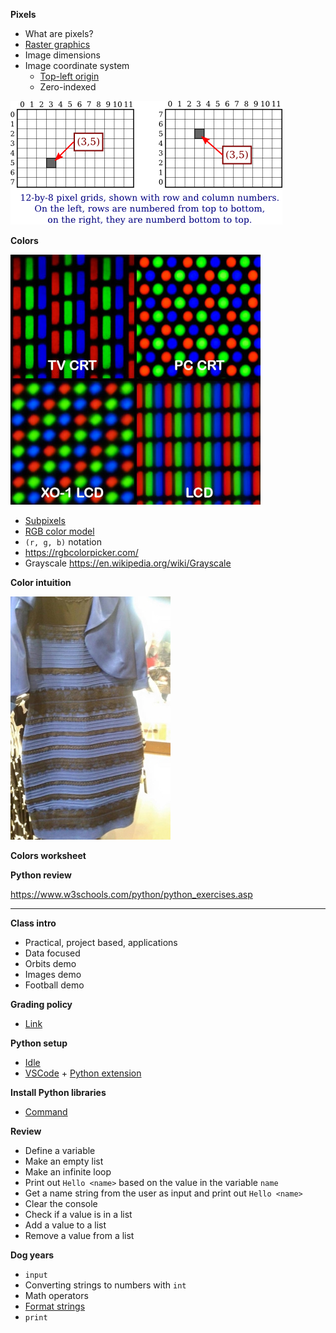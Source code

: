 **Pixels**

- What are pixels?
- [Raster graphics](https://en.wikipedia.org/wiki/Raster_graphics)
- Image dimensions
- Image coordinate system
  - [Top-left origin](https://dsp.stackexchange.com/questions/35925/why-do-we-use-the-top-left-corner-as-the-origin-in-image-processing)
  - Zero-indexed

![](images/colors/pixel-coordinates.png)

**Colors**

![](images/colors/Pixel_geometry_01_Pengo.jpg)

- [Subpixels](https://en.wikipedia.org/wiki/Subpixel_rendering)
- [RGB color model](https://en.wikipedia.org/wiki/RGB_color_model)
- `(r, g, b)` notation
- https://rgbcolorpicker.com/
- Grayscale https://en.wikipedia.org/wiki/Grayscale

**Color intuition**

![](images/colors/the_dress.jpg)

**Colors worksheet**

**Python review**

https://www.w3schools.com/python/python_exercises.asp

---

**Class intro**

- Practical, project based, applications
- Data focused
- Orbits demo
- Images demo
- Football demo

**Grading policy**

- [Link](../shared/grading.md)

**Python setup**

- [Idle](https://www.python.org/downloads/)
- [VSCode](https://code.visualstudio.com/) +
  [Python extension](https://marketplace.visualstudio.com/items?itemName=ms-python.python)

**Install Python libraries**

- [Command](../shared/install-python-libraries)

**Review**

- Define a variable
- Make an empty list
- Make an infinite loop
- Print out `Hello <name>` based on the value in the variable `name`
- Get a name string from the user as input and print out `Hello <name>`
- Clear the console
- Check if a value is in a list
- Add a value to a list
- Remove a value from a list

**Dog years**

- `input`
- Converting strings to numbers with `int`
- Math operators
- [Format strings](https://realpython.com/python-string-formatting/)
- `print`
